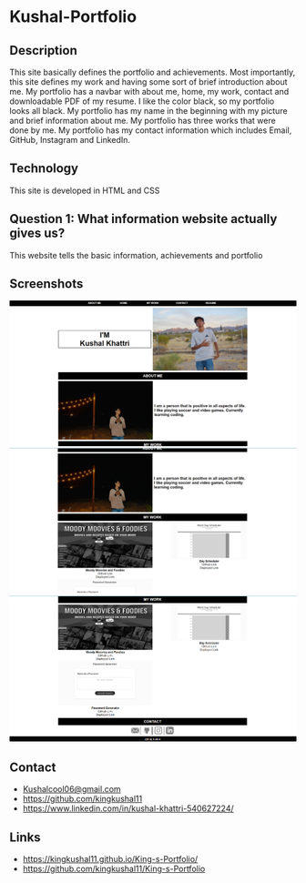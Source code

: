 # Kushal-Portfolio

## Description
 This site basically defines the portfolio and achievements. Most importantly, this site defines my work and having some sort of brief introduction about me. My portfolio has a navbar with about me, home, my work, contact and downloadable PDF of my resume. I like the color black, so my portfolio looks all black. My portfolio has my name in the beginning with my picture and brief information about me. My portfolio has three works that were done by me. My portfolio has my contact information which includes Email, GitHub, Instagram and LinkedIn.


## Technology
This site is developed in HTML and CSS


## Question 1: What information website actually gives us?

This website tells the basic information, achievements and portfolio



## Screenshots
<img src="assets\images\1.png">
<img src="assets\images\2.png">
<img src="assets\images\3.png">

## Contact

- Kushalcool06@gmail.com 
- https://github.com/kingkushal11
- https://www.linkedin.com/in/kushal-khattri-540627224/


 
 ## Links
 - https://kingkushal11.github.io/King-s-Portfolio/
 - https://github.com/kingkushal11/King-s-Portfolio